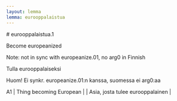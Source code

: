 ```yaml
---
layout: lemma
lemma: eurooppalaistua
---
```


<div class="sense">
# <span class="sensename">eurooppalaistua.1</span>

<span class="description">Become europeanized</span>

Note: not in sync with europeanize.01, no arg0 in Finnish

<span class="description">Tulla eurooppalaiseksi</span>

Huom! Ei synkr. europeanize.01:n kanssa, suomessa ei arg0:aa

A1 | Thing becoming European |   | Asia, josta tulee eurooppalainen |  

</div>

